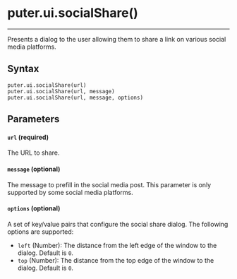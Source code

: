 # puter.ui.socialShare()
* * *

Presents a dialog to the user allowing them to share a link on various social media platforms.

[](#syntax)Syntax
-----------------

```
puter.ui.socialShare(url)
puter.ui.socialShare(url, message)
puter.ui.socialShare(url, message, options)

```


[](#parameters)Parameters
-------------------------

#### [](#-code-url-code-required-)`url` (required)

The URL to share.

#### [](#-code-message-code-optional-)`message` (optional)

The message to prefill in the social media post. This parameter is only supported by some social media platforms.

#### [](#-code-options-code-optional-)`options` (optional)

A set of key/value pairs that configure the social share dialog. The following options are supported:

*   `left` (Number): The distance from the left edge of the window to the dialog. Default is `0`.
*   `top` (Number): The distance from the top edge of the window to the dialog. Default is `0`.